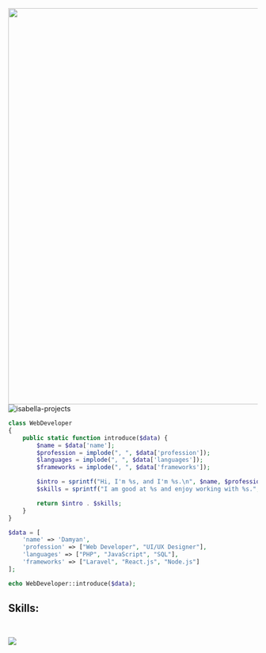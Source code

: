 <div align="left">
    <img src="https://i.imgur.com/YlGrpaq.png" width="800px" height="auto"><br>
</div>
<div align="left">
    <img src="https://komarev.com/ghpvc/?username=isabella-projects&label=Profile%20views&color=brightgreen&style=flat&abbreviated=true" alt="isabella-projects" />
</div>

```php
class WebDeveloper
{
    public static function introduce($data) {
        $name = $data['name'];
        $profession = implode(", ", $data['profession']);
        $languages = implode(", ", $data['languages']);
        $frameworks = implode(", ", $data['frameworks']);

        $intro = sprintf("Hi, I'm %s, and I'm %s.\n", $name, $profession);
        $skills = sprintf("I am good at %s and enjoy working with %s.", $languages, $frameworks);

        return $intro . $skills;
    }
}

$data = [
    'name' => 'Damyan',
    'profession' => ["Web Developer", "UI/UX Designer"],
    'languages' => ["PHP", "JavaScript", "SQL"],
    'frameworks' => ["Laravel", "React.js", "Node.js"]
];

echo WebDeveloper::introduce($data);
```

<div>
    <h2>Skills:<br><br>
      <p>
        <a href="https://github.com/isabella-projects">
          <img src="https://skillicons.dev/icons?i=html,css,sass,js,jquery,nodejs,react,angular,vue,php,laravel,ts,jest,vite,webpack,mysql,wordpress,xd&perline=6"/>
        </a>
      </p>
    </h2>
</div>


